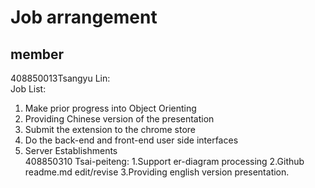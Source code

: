 # Job arrangement
## member
408850013Tsangyu Lin:  
Job List:
  1. Make prior progress into Object Orienting  
  2. Providing Chinese version of the presentation  
  3. Submit the extension to the chrome store  
  4. Do the back-end and front-end user side interfaces  
  5. Server Establishments  
408850310 Tsai-peiteng:
  1.Support er-diagram processing 
  2.Github readme.md edit/revise 
  3.Providing english version presentation.
  

